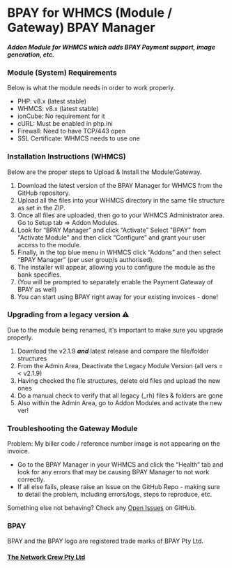 # BPAY for WHMCS (Module / Gateway) BPAY Manager

**_Addon Module for WHMCS which adds BPAY Payment support, image generation, etc._**

### Module (System) Requirements 

Below is what the module needs in order to work properly.
- PHP: v8.x (latest stable)
- WHMCS: v8.x (latest stable)
- ionCube: No requirement for it
- cURL: Must be enabled in php.ini
- Firewall: Need to have TCP/443 open
- SSL Certificate: WHMCS needs to use one

### Installation Instructions (WHMCS)

Below are the proper steps to Upload & Install the Module/Gateway.
1. Download the latest version of the BPAY Manager for WHMCS from the GitHub repository.
2. Upload all the files into your WHMCS directory in the same file structure as set in the ZIP.
3. Once all files are uploaded, then go to your WHMCS Administrator area. Go to Setup tab => Addon Modules.
4. Look for “BPAY Manager” and click “Activate” Select "BPAY" from "Activate Module" and then click “Configure” and grant your user access to the module.
5. Finally, in the top blue menu in WHMCS click “Addons” and then select “BPAY Manager” (per user group/s authorised).
6. The installer will appear, allowing you to configure the module as the bank specifies.
7. (You will be prompted to separately enable the Payment Gateway of BPAY as well)
7. You can start using BPAY right away for your existing invoices - done!

### Upgrading from a legacy version ⚠️

Due to the module being renamed, it's important to make sure you upgrade properly.

1. Download the v2.1.9 **_and_** latest release and compare the file/folder structures
2. From the Admin Area, Deactivate the Legacy Module Version (all vers =< v2.1.9)
3. Having checked the file structures, delete old files and upload the new ones
4. Do a manual check to verify that all legacy (\_rh) files & folders are gone
5. Also within the Admin Area, go to Addon Modules and activate the new ver!

### Troubleshooting the Gateway Module

Problem: My biller code / reference number image is not appearing on the invoice.
- Go to the BPAY Manager in your WHMCS and click the “Health” tab and look for any errors that may be causing BPAY Manager to not work correctly.
- If all else fails, please raise an Issue on the GitHub Repo - making sure to detail the problem, including errors/logs, steps to reproduce, etc.

Something else not behaving? Check any [Open Issues](https://github.com/LEOPARD-host/BPAY-for-WHMCS/issues) on GitHub.

### BPAY

BPAY and the BPAY logo are registered trade marks of BPAY Pty Ltd.

#### [The Network Crew Pty Ltd](https://thenetworkcrew.com.au)
